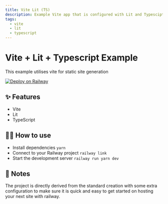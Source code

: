 ```yaml
---
title: Vite Lit (TS)
description: Example Vite app that is configured with Lit and Typescipt
tags:
  - vite
  - lit
  - typescript
---
```



# Vite + Lit + Typescript Example
This example utilises vite for static site generation

[![Deploy on Railway](https://railway.app/button.svg)](https://railway.app/new/template/zQQqjW?referralCode=OH27A5)

## ✨ Features

- Vite
- Lit
- TypeScript

## 💁‍♀️ How to use

- Install dependencies `yarn`
- Connect to your Railway project `railway link`
- Start the development server `railway run yarn dev`

## 📝 Notes

The project is directly derived from the standard creation with some extra configuration to make sure it is quick and easy to get started on hosting your next site with railway. 
